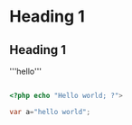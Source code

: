 # Heading 1
## Heading 1

'''hello'''

```php

<?php echo "Hello world; ?">
```

```cs
var a="hello world";
```